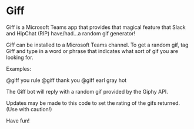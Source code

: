 # Giff

Giff is a Microsoft Teams app that provides that magical feature that Slack and HipChat (RIP) have/had...a random gif generator!

Giff can be installed to a Microsoft Teams channel. To get a random gif, tag Giff and type in a word or phrase that indicates what sort of gif you are looking for.

Examples:

@giff you rule
@giff thank you
@giff earl gray hot

The Giff bot will reply with a random gif provided by the Giphy API.

Updates may be made to this code to set the rating of the gifs returned. (Use with caution!)

Have fun!
